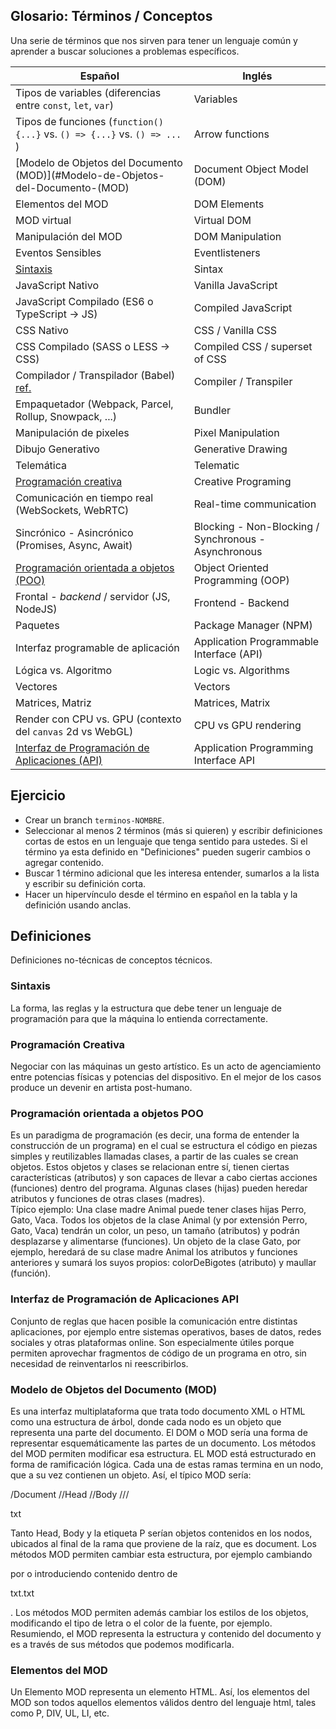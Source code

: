 ## Glosario: Términos / Conceptos

Una serie de términos que nos sirven para tener un lenguaje común y aprender a buscar soluciones a problemas específicos.

|Español|Inglés|
|---|---|
|Tipos de variables (diferencias entre `const`, `let`, `var`)|Variables|
|Tipos de funciones (`function(){...}` vs. `() => {...}` vs. `() => ...` )|Arrow functions|
|[Modelo de Objetos del Documento (MOD)](#Modelo-de-Objetos-del-Documento-(MOD)|Document Object Model (DOM)|
|Elementos del MOD|DOM Elements|
|MOD virtual|Virtual DOM|
|Manipulación del MOD|DOM Manipulation|
|Eventos Sensibles|Eventlisteners|
|[Sintaxis](#sintaxis)|Sintax|
|JavaScript Nativo|Vanilla JavaScript|
|JavaScript Compilado (ES6 o TypeScript -> JS)|Compiled JavaScript|
|CSS Nativo|CSS / Vanilla CSS|
|CSS Compilado (SASS o LESS -> CSS)|Compiled CSS / superset of CSS|
|Compilador / Transpilador (Babel) [ref.](https://www.stevefenton.co.uk/2012/11/compiling-vs-transpiling/)|Compiler / Transpiler|
|Empaquetador (Webpack, Parcel, Rollup, Snowpack, ...)|Bundler|
|Manipulación de pixeles|Pixel Manipulation|
|Dibujo Generativo|Generative Drawing|
|Telemática|Telematic|
|[Programación creativa](#programación-creativa)|Creative Programing|
|Comunicación en tiempo real (WebSockets, WebRTC)|Real-time communication|
|Sincrónico - Asincrónico (Promises, Async, Await)|Blocking - Non-Blocking / Synchronous - Asynchronous|
|[Programación orientada a objetos (POO)](#programación-orientada-a-objetos-poo)|Object Oriented Programming (OOP)|
|Frontal - *backend* / servidor (JS, NodeJS) |Frontend - Backend|
|Paquetes|Package Manager (NPM)|
|Interfaz programable de aplicación|Application Programmable Interface (API)|
|Lógica vs. Algoritmo|Logic vs. Algorithms|
|Vectores|Vectors|
|Matrices, Matriz|Matrices, Matrix|
|Render con CPU vs. GPU (contexto del `canvas` 2d vs WebGL)|CPU vs GPU rendering|
|[Interfaz de Programación de Aplicaciones (API)](#interfaz-de-programación-de-aplicaciones-api)|Application Programming Interface API|

## Ejercicio

- Crear un branch `terminos-NOMBRE`.
- Seleccionar al menos 2 términos (más si quieren) y escribir definiciones cortas de estos en un lenguaje que tenga sentido para ustedes. Si el término ya esta definido en "Definiciones" pueden sugerir cambios o agregar contenido.
- Buscar 1 término adicional que les interesa entender, sumarlos a la lista y escribir su definición corta.
- Hacer un hipervínculo desde el término en español en la tabla y la definición usando anclas.

## Definiciones

Definiciones no-técnicas de conceptos técnicos.

### Sintaxis

La forma, las reglas y la estructura que debe tener un lenguaje de programación para que la máquina lo entienda correctamente. 

### Programación Creativa

Negociar con las máquinas un gesto artístico. Es un acto de agenciamiento entre potencias físicas y potencias del dispositivo. En el mejor de los casos produce un devenir en artista post-humano.

### Programación orientada a objetos POO
Es un paradigma de programación (es decir, una forma de entender la construcción de un programa) en el cual se estructura el código en piezas simples y reutilizables llamadas clases, a partir de las cuales se crean objetos. Estos objetos y clases se relacionan entre sí, tienen ciertas características (atributos) y son capaces de llevar a cabo ciertas acciones (funciones) dentro del programa. Algunas clases (hijas) pueden heredar atributos y funciones de otras clases (madres). <br> Típico ejemplo: Una clase madre Animal puede tener clases hijas Perro, Gato, Vaca. Todos los objetos de la clase Animal (y por extensión Perro, Gato, Vaca) tendrán un color, un peso, un tamaño (atributos) y podrán desplazarse y alimentarse (funciones). Un objeto de la clase Gato, por ejemplo, heredará de su clase madre Animal los atributos y funciones anteriores y sumará los suyos propios: colorDeBigotes (atributo) y maullar (función). 

### Interfaz de Programación de Aplicaciones API

Conjunto de reglas que hacen posible la comunicación entre distintas aplicaciones, por ejemplo entre sistemas operativos, bases de datos, redes sociales y otras plataformas online. Son especialmente útiles porque permiten aprovechar fragmentos de código de un programa en otro, sin necesidad de reinventarlos ni reescribirlos.

### Modelo de Objetos del Documento (MOD)

Es una interfaz multiplataforma que trata todo documento XML o HTML como una estructura de árbol, donde cada nodo es un objeto que representa una parte del documento. El DOM o MOD sería una forma de representar esquemáticamente las partes de un documento. Los métodos del MOD permiten modificar esa estructura. EL MOD está estructurado en forma de ramificación lógica. Cada una de estas ramas termina en un nodo, que a su vez contienen un objeto. Así, el típico MOD sería:

/Document 
  //Head
  //Body
    ///<p>txt</p>
    
Tanto Head, Body y la etiqueta P serían objetos contenidos en los nodos, ubicados al final de la rama que proviene de la raíz, que es document. Los métodos MOD permiten cambiar esta estructura, por ejemplo cambiando <p> por <span> o introduciendo contenido dentro de <p>txt.txt</p>. Los métodos MOD permiten además cambiar los estilos de los objetos, modificando el tipo de letra o el color de la fuente, por ejemplo. Resumiendo, el MOD representa la estructura y contenido del documento y es a través de sus métodos que podemos modificarla.
  
### Elementos del MOD

Un Elemento MOD representa un elemento HTML. Así, los elementos del MOD son todos aquellos elementos válidos dentro del lenguaje html, tales como P, DIV, UL, LI, etc. 
